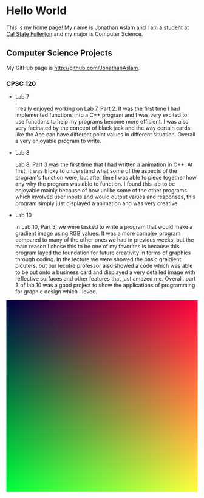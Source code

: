 # Hello World

This is my home page! My name is Jonathan Aslam and I am a student at [Cal State Fullerton](http://www.fullerton.edu/) and my major is Computer Science.

## Computer Science Projects

My GitHub page is http://github.com/JonathanAslam.

### CPSC 120

* Lab 7

    I really enjoyed working on Lab 7, Part 2. It was the first time I had implemented functions into a C++ program and I was very excited to use functions to help my programs become more efficient. I was also very facinated by the concept of black jack and the way certain cards like the Ace can have different point values in different situation. Overall a very enjoyable program to write. 

* Lab 8

    Lab 8, Part 3 was the first time that I had written a animation in C++. At first, it was tricky to understand what some of the aspects of the program's function were, but after time I was able to piece together how any why the program was able to function. I found this lab to be enjoyable mainly because of how unlike some of the other programs which involved user inputs and would output values and responses, this program simply just displayed a animation and was very creative. 

* Lab 10

    In Lab 10, Part 3, we were tasked to write a program that would make a gradient image using RGB values. It was a more complex program compared to many of the other ones we had in previous weeks, but the main reason I chose this to be one of my favorites is because this program layed the foundation for future creativity in terms of graphics through coding. In the lecture we were showed the basic graidient picuters, but our lecutre professor also showed a code which was able to be put onto a business card and displayed a very detailed image with reflective surfaces and other features that just amazed me. Overall, part 3 of lab 10 was a good project to show the applications of programming for graphic design which I loved. 

![The gradient image from Lab 10](images/gradient_image.png)